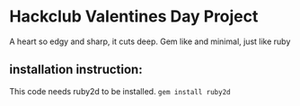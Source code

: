# Hackclub Valentines Day Project
A heart so edgy and sharp, 
it cuts deep.
Gem like and minimal, 
just like ruby

## installation instruction:
This code needs ruby2d to be installed.
`gem install ruby2d` 